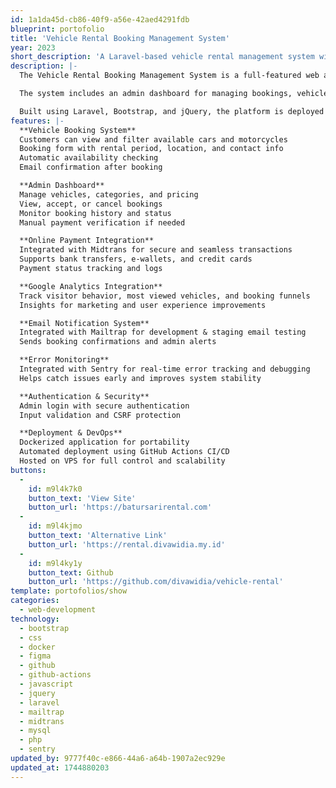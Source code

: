 ```yaml
---
id: 1a1da45d-cb86-40f9-a56e-42aed4291fdb
blueprint: portofolio
title: 'Vehicle Rental Booking Management System'
year: 2023
short_description: 'A Laravel-based vehicle rental management system with booking, payment, and admin dashboard. Integrated with Google Analytics, Midtrans for online payments, Mailtrap for notification testing, and Sentry for error monitoring. Deployed via Docker and GitHub Actions CI/CD to VPS.'
description: |-
  The Vehicle Rental Booking Management System is a full-featured web application developed for Batur Sari Rental, designed to streamline the vehicle rental process and enhance customer experience. This system allows users to browse available vehicles (cars and motorcycles), make online bookings, and securely complete payments.

  The system includes an admin dashboard for managing bookings, vehicle listings, availability, and customer data. It is integrated with Google Analytics to track user interactions and conversions, Mailtrap for email notification, Sentry for real-time error monitoring, and Midtrans as the payment gateway for secure online transactions.

  Built using Laravel, Bootstrap, and jQuery, the platform is deployed on a VPS using Docker and GitHub Actions CI/CD, ensuring maintainability, scalability, and high performance.
features: |-
  **Vehicle Booking System**
  Customers can view and filter available cars and motorcycles
  Booking form with rental period, location, and contact info
  Automatic availability checking
  Email confirmation after booking

  **Admin Dashboard**
  Manage vehicles, categories, and pricing
  View, accept, or cancel bookings
  Monitor booking history and status
  Manual payment verification if needed

  **Online Payment Integration**
  Integrated with Midtrans for secure and seamless transactions
  Supports bank transfers, e-wallets, and credit cards
  Payment status tracking and logs

  **Google Analytics Integration**
  Track visitor behavior, most viewed vehicles, and booking funnels
  Insights for marketing and user experience improvements

  **Email Notification System**
  Integrated with Mailtrap for development & staging email testing
  Sends booking confirmations and admin alerts

  **Error Monitoring**
  Integrated with Sentry for real-time error tracking and debugging
  Helps catch issues early and improves system stability

  **Authentication & Security**
  Admin login with secure authentication
  Input validation and CSRF protection

  **Deployment & DevOps**
  Dockerized application for portability
  Automated deployment using GitHub Actions CI/CD
  Hosted on VPS for full control and scalability
buttons:
  -
    id: m9l4k7k0
    button_text: 'View Site'
    button_url: 'https://batursarirental.com'
  -
    id: m9l4kjmo
    button_text: 'Alternative Link'
    button_url: 'https://rental.divawidia.my.id'
  -
    id: m9l4ky1y
    button_text: Github
    button_url: 'https://github.com/divawidia/vehicle-rental'
template: portofolios/show
categories:
  - web-development
technology:
  - bootstrap
  - css
  - docker
  - figma
  - github
  - github-actions
  - javascript
  - jquery
  - laravel
  - mailtrap
  - midtrans
  - mysql
  - php
  - sentry
updated_by: 9777f40c-e866-44a6-a64b-1907a2ec929e
updated_at: 1744880203
---
```

